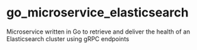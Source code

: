 # go_microservice_elasticsearch
Microservice written in Go to retrieve and deliver the health of an Elasticsearch cluster using gRPC endpoints
